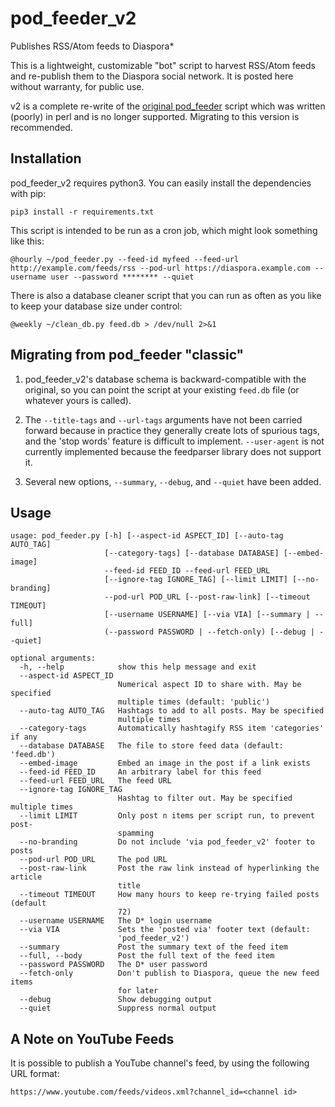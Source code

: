 # pod_feeder_v2

Publishes RSS/Atom feeds to Diaspora*

This is a lightweight, customizable "bot" script to harvest RSS/Atom feeds and
re-publish them to the Diaspora social network. It is posted here without
warranty, for public use.

v2 is a complete re-write of the
[original pod_feeder](https://github.com/rev138/pod_feeder) script which was
written (poorly) in perl and is no longer supported. Migrating to this version
is recommended.

## Installation
pod_feeder_v2 requires python3. You can easily install the dependencies with pip:

`pip3 install -r requirements.txt`

This script is intended to be run as a cron job, which might look something like this:

`@hourly ~/pod_feeder.py --feed-id myfeed --feed-url http://example.com/feeds/rss --pod-url https://diaspora.example.com --username user --password ******** --quiet`

There is also a database cleaner script that you can run as often as you like to
keep your database size under control:

`@weekly ~/clean_db.py feed.db > /dev/null 2>&1`

## Migrating from pod_feeder "classic"
1. pod_feeder_v2's database schema is backward-compatible with the original, so
you can point the script at your existing `feed.db` file (or whatever
yours is called).

2. The `--title-tags` and `--url-tags` arguments have not been carried forward
because in practice they generally create lots of spurious tags, and the
'stop words' feature is difficult to implement. `--user-agent` is not currently
implemented because the feedparser library does not support it.

3. Several new options, `--summary`, `--debug`, and `--quiet` have been added.

## Usage
```
usage: pod_feeder.py [-h] [--aspect-id ASPECT_ID] [--auto-tag AUTO_TAG]
                     [--category-tags] [--database DATABASE] [--embed-image]
                     --feed-id FEED_ID --feed-url FEED_URL
                     [--ignore-tag IGNORE_TAG] [--limit LIMIT] [--no-branding]
                     --pod-url POD_URL [--post-raw-link] [--timeout TIMEOUT]
                     [--username USERNAME] [--via VIA] [--summary | --full]
                     (--password PASSWORD | --fetch-only) [--debug | --quiet]

optional arguments:
  -h, --help            show this help message and exit
  --aspect-id ASPECT_ID
                        Numerical aspect ID to share with. May be specified
                        multiple times (default: 'public')
  --auto-tag AUTO_TAG   Hashtags to add to all posts. May be specified
                        multiple times
  --category-tags       Automatically hashtagify RSS item 'categories' if any
  --database DATABASE   The file to store feed data (default: 'feed.db')
  --embed-image         Embed an image in the post if a link exists
  --feed-id FEED_ID     An arbitrary label for this feed
  --feed-url FEED_URL   The feed URL
  --ignore-tag IGNORE_TAG
                        Hashtag to filter out. May be specified multiple times
  --limit LIMIT         Only post n items per script run, to prevent post-
                        spamming
  --no-branding         Do not include 'via pod_feeder_v2' footer to posts
  --pod-url POD_URL     The pod URL
  --post-raw-link       Post the raw link instead of hyperlinking the article
                        title
  --timeout TIMEOUT     How many hours to keep re-trying failed posts (default
                        72)
  --username USERNAME   The D* login username
  --via VIA             Sets the 'posted via' footer text (default:
                        'pod_feeder_v2')
  --summary             Post the summary text of the feed item
  --full, --body        Post the full text of the feed item
  --password PASSWORD   The D* user password
  --fetch-only          Don't publish to Diaspora, queue the new feed items
                        for later
  --debug               Show debugging output
  --quiet               Suppress normal output
```

## A Note on YouTube Feeds

It is possible to publish a YouTube channel's feed, by using the following URL format:

    https://www.youtube.com/feeds/videos.xml?channel_id=<channel id>
